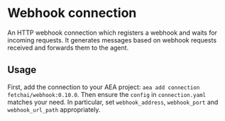 # Webhook connection

An HTTP webhook connection which registers a webhook and waits for incoming requests. It generates messages based on webhook requests received and forwards them to the agent.

## Usage

First, add the connection to your AEA project: `aea add connection fetchai/webhook:0.10.0`. Then ensure the `config` in `connection.yaml` matches your need. In particular, set `webhook_address`, `webhook_port` and `webhook_url_path` appropriately.
